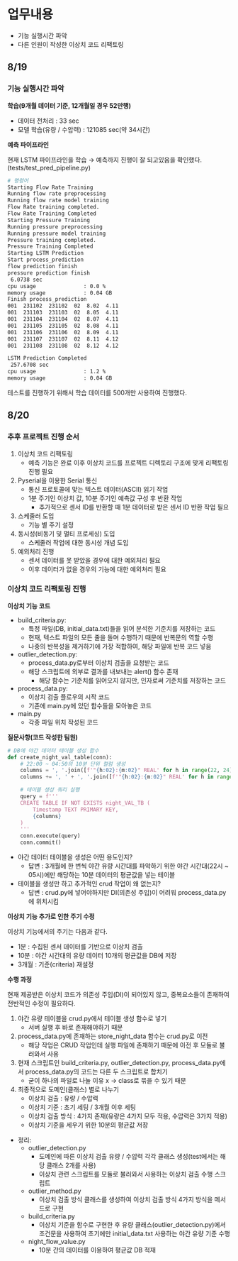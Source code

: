 # 업무내용

- 기능 실행시간 파악
- 다른 인원이 작성한 이상치 코드 리팩토링

## 8/19

### 기능 실행시간 파악

**학습(9개월 데이터 기준, 12개월일 경우 52만행)**

- 데이터 전처리 : 33 sec
- 모델 학습(유량 / 수압력) : 121085 sec(약 34시간)

**예측 파이프라인**

현재 LSTM 파이프라인을 학습 → 예측까지 진행이 잘 되고있음을 확인했다.(tests/test_pred_pipeline.py)

```bash
# 명령어  
Starting Flow Rate Training
Running flow rate preprocessing
Running flow rate model training
Flow Rate training completed.
Flow Rate Training Completed
Starting Pressure Training
Running pressure preprocessing
Running pressure model training
Pressure training completed.
Pressure Training Completed
Starting LSTM Prediction
Start process_prediction
flow prediction finish
pressure prediction finish
 6.0738 sec
cpu usage               : 0.0 %
memory usage            : 0.04 GB
Finish process_prediction
001  231102  231102  02  8.02  4.11
001  231103  231103  02  8.05  4.11
001  231104  231104  02  8.07  4.11
001  231105  231105  02  8.08  4.11
001  231106  231106  02  8.09  4.11
001  231107  231107  02  8.11  4.12
001  231108  231108  02  8.12  4.12

LSTM Prediction Completed
 257.6708 sec
cpu usage               : 1.2 %
memory usage            : 0.04 GB
```

테스트를 진행하기 위해서 학습 데이터를 500개만 사용하여 진행했다. 

## 8/20

### 추후 프로젝트 진행 순서

1. 이상치 코드 리팩토링
    - 예측 기능은 완료 이후 이상치 코드를 프로젝트 디렉토리 구조에 맞게 리팩토링 진행 필요
2. Pyserial을 이용한 Serial 통신
    - 통신 프로토콜에 맞는 텍스트 데이터(ASCII) 읽기 작업
    - 1분 주기인 이상치 값, 10분 주기인 예측값 구성 후 반환 작업
        - 추가적으로 센서 ID를 반환할 때 1분 데이터로 받은 센서 ID 반환 작업 필요
3. 스케줄러 도입
    - 기능 별 주기 설정
4. 동시성(비동기 및 멀티 프로세싱) 도입
    - 스케줄러 작업에 대한 동시성 개념 도입
5. 예외처리 진행
    - 센서 데이터를 못 받았을 경우에 대한 예외처리 필요
    - 이후 데이터가 없을 경우의 기능에 대한 예외처리 필요

### 이상치 코드 리팩토링 진행

**이상치 기능 코드**

- build_criteria.py:
    - 특정 파일(DB, initial_data.txt)들을 읽어 분석한 기준치를 저장하는 코드
    - 현재, 텍스트 파일의 모든 줄을 돌며 수행하기 때문에 반복문의 역할 수행
    - 나중의 반복성을 제거하기에 가장 적합하여, 해당 파일에 반복 코드 넣음
- outlier_detection.py:
    - process_data.py로부터 이상치 검출을 요청받는 코드
    - 해당 스크립트에 외부로 결과를 내보내는 alert() 함수 존재
        - 해당 함수는 기준치를 읽어오지 않지만, 인자로써 기준치를 저장하는 코드
- process_data.py:
    - 이상치 검출 플로우의 시작 코드
    - 기존에 main.py에 있던 함수들을 모아놓은 코드
- main.py
    - 각종 파일 위치 작성된 코드

**질문사항(코드 작성한 팀원)**

```python
# DB에 야간 데이터 테이블 생성 함수
def create_night_val_table(conn):
    # 22:00 ~ 04:50의 10분 단위 컬럼 생성
    columns = ', '.join([f'"{h:02}:{m:02}" REAL' for h in range(22, 24) for m in range(0, 60, 10)])
    columns += ', ' + ', '.join([f'"{h:02}:{m:02}" REAL' for h in range(0, 5) for m in range(0, 60, 10)])

    # 테이블 생성 쿼리 실행
    query = f'''
    CREATE TABLE IF NOT EXISTS night_VAL_TB (
        Timestamp TEXT PRIMARY KEY,
        {columns}
    )
    '''
    conn.execute(query)
    conn.commit()
```

- 야간 데이터 테이블을 생성은 어떤 용도인지?
    - 답변 : 3개월에 한 번씩 야간 유량 시간대를 파악하기 위한 야간 시간대(22시 ~ 05시)에만 해당하는 10분 데이터의 평균값을 넣는 테이블
- 테이블을 생성만 하고 추가적인 crud 작업이 왜 없는지?
    - 답변 : crud.py에 넣어야하지만 DI(의존성 주입)이 어려워 process_data.py에 위치시킴

**이상치 기능 추가로 인한 주기 수정**

이상치 기능에서의 주기는 다음과 같다.

- 1분 : 수집된 센서 데이터를 기반으로 이상치 검출
- 10분 : 야간 시간대의 유량 데이터 10개의 평균값을 DB에 저장
- 3개월 : 기준(criteria) 재설정

**수행 과정**

현재 제공받은 이상치 코드가 의존성 주입(DI)이 되어있지 않고, 중복요소들이 존재하여 전반적인 수정이 필요하다.

1. 야간 유량 테이블을 crud.py에서 테이블 생성 함수로 넣기
    - 서버 실행 후 바로 존재해야하기 때문
2. process_data.py에 존재하는 store_night_data 함수는 crud.py로 이전
    - 해당 작업은 CRUD 작업인데 실행 파일에 존재하기 때문에 이전 후 모듈로 불러와서 사용
3. 현재 스크립트인 build_criteria.py, outlier_detection.py, process_data.py에서 process_data.py의 코드는 다른 두 스크립트로 합치기
    - 굳이 하나의 파일로 나눌 이유 x → class로 묶을 수 있기 때문
4. 최종적으로 도메인(클래스) 별로 나누기
    - 이상치 검출 : 유량 / 수압력
    - 이상치 기준 : 초기 세팅 / 3개월 이후 세팅
    - 이상치 검출 방식 : 4가지 존재(유량은 4가지 모두 적용, 수압력은 3가지 적용)
    - 이상치 기준을 세우기 위한 10분의 평균값 저장
- 정리:
    - outlier_detection.py
        - 도메인에 따른 이상치 검출 유량 / 수압력 각각 클래스 생성(test에서는 해당 클래스 2개를 사용)
        - 이상치 관련 스크립트를 모듈로 불러와서 사용하는 이상치 검출 수행 스크립트
    - outlier_method.py
        - 이상치 검출 방식 클래스를 생성하여 이상치 검출 방식 4가지 방식을 메서드로 구현
    - build_criteria.py
        - 이상치 기준을 함수로 구현한 후 유량 클래스(outlier_detection.py)에서 조건문을 사용하여 초기에만 initial_data.txt 사용하는 야간 유량 기준 수행
    - night_flow_value.py
        - 10분 간의 데이터를 이용하여 평균값 DB 적재